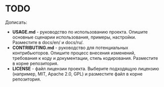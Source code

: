 # TODO

Дописать:
* **USAGE.md** - руководство по использованию проекта. Опишите основные сценарии использования, примеры, настройки. Разместите в docs/en/ и docs/ru/.
* **CONTRIBUTING.md** - руководство для потенциальных контрибьюторов. Опишите процесс внесения изменений, требования к коду и документации, стиль кодирования. Разместите в корне репозитория.
* **LICENSE** - файл лицензии проекта. Выберите подходящую лицензию (например, MIT, Apache 2.0, GPL) и разместите файл в корне репозитория.